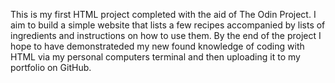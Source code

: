 This is my first HTML project completed with the aid of The Odin Project. I aim to build a simple website that lists a few recipes accompanied by lists of ingredients and instructions on how to use them. By the end of the project I hope to have demonstrateded my new found knowledge of coding with HTML via my personal computers terminal and then uploading it to my portfolio on GitHub. 
